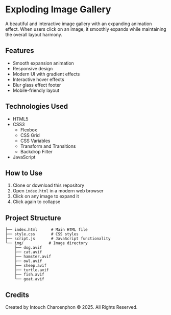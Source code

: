 # Exploding Image Gallery

A beautiful and interactive image gallery with an expanding animation effect. When users click on an image, it smoothly expands while maintaining the overall layout harmony.

## Features

- Smooth expansion animation
- Responsive design
- Modern UI with gradient effects
- Interactive hover effects
- Blur glass effect footer
- Mobile-friendly layout

## Technologies Used

- HTML5
- CSS3
  - Flexbox
  - CSS Grid
  - CSS Variables
  - Transform and Transitions
  - Backdrop Filter
- JavaScript

## How to Use

1. Clone or download this repository
2. Open `index.html` in a modern web browser
3. Click on any image to expand it
4. Click again to collapse

## Project Structure

```
├── index.html      # Main HTML file
├── style.css       # CSS styles
├── script.js       # JavaScript functionality
└── img/           # Image directory
    ├── dog.avif
    ├── cat.avif
    ├── hamster.avif
    ├── owl.avif
    ├── sheep.avif
    ├── turtle.avif
    ├── fish.avif
    └── goat.avif
```

## Credits

Created by Intouch Charoenphon © 2025. All Rights Reserved.
